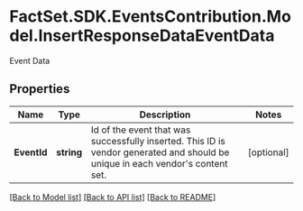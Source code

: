 # FactSet.SDK.EventsContribution.Model.InsertResponseDataEventData
Event Data

## Properties

Name | Type | Description | Notes
------------ | ------------- | ------------- | -------------
**EventId** | **string** | Id of the event that was successfully inserted. This ID is vendor generated and should be unique in each vendor&#39;s content set. | [optional] 

[[Back to Model list]](../README.md#documentation-for-models) [[Back to API list]](../README.md#documentation-for-api-endpoints) [[Back to README]](../README.md)

